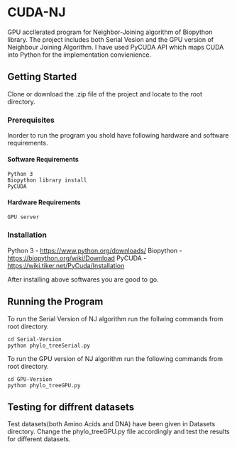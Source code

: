 # CUDA-NJ
GPU accllerated program for Neighbor-Joining algorithm of Biopython library. The project includes both Serial Vesion and the GPU version of Neighbour Joining Algorithm. I have used PyCUDA API which maps CUDA into Python for the implementation convienience.  

## Getting Started

Clone or download the .zip file of the project and locate to the root directory.

### Prerequisites

Inorder to run the program you shold have following hardware and software requirements.
#### Software Requirements
```
Python 3
Biopython library install
PyCUDA
```
#### Hardware Requirements
```
GPU server
```
### Installation

Python 3  - https://www.python.org/downloads/
Biopython - https://biopython.org/wiki/Download
PyCUDA    - https://wiki.tiker.net/PyCuda/Installation

After installing above softwares you are good to go.

## Running the Program
To run the Serial Version of NJ algorithm run the follwing commands from root directory.
```
cd Serial-Version
python phylo_treeSerial.py
```
To run the GPU version of NJ algorithm run the following commands from root directory. 
```
cd GPU-Version
python phylo_treeGPU.py
```
## Testing for diffrent datasets

Test datasets(both Amino Acids and DNA) have been given in Datasets directory. Change the phylo_treeGPU.py file accordingly and test the results for different datasets.

